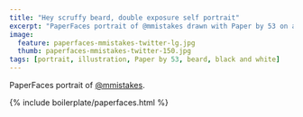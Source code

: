 ```yaml
---
title: "Hey scruffy beard, double exposure self portrait"
excerpt: "PaperFaces portrait of @mmistakes drawn with Paper by 53 on an iPad."
image: 
  feature: paperfaces-mmistakes-twitter-lg.jpg
  thumb: paperfaces-mmistakes-twitter-150.jpg
tags: [portrait, illustration, Paper by 53, beard, black and white]
---
```


PaperFaces portrait of [@mmistakes](http://twitter.com/mmistakes).

{% include boilerplate/paperfaces.html %}